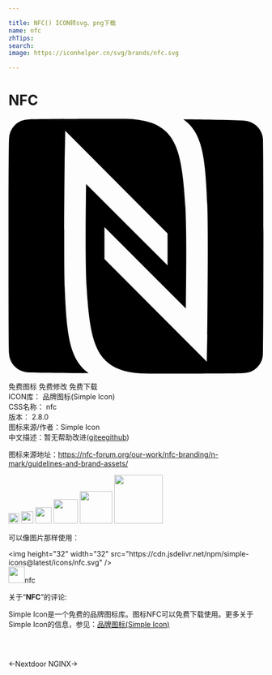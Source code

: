 ```yaml
---

title: NFC() ICON转svg、png下载
name: nfc
zhTips: 
search: 
image: https://iconhelper.cn/svg/brands/nfc.svg

---
```


# NFC  <small style="font-size: 60%;font-weight: 100"></small>

<div id="svg" class="svg-wrap">
<svg role="img" xmlns="http://www.w3.org/2000/svg" viewBox="0 0 24 24"><title>NFC icon</title><path d="M23.96 1.98A1.89 1.89 0 0022.14.2c-1.1-.07-4.66-.12-5.69-.12 1.83 1.26 2.08 3.64 2.26 8.06.1 2.62 0 11.8 0 12.2l-.05 2.5-9.63-9.64v-3l7.66 7.65c.02-1.52.04-3.5.04-5.3 0-1.76-.03-3.35-.08-4.2-.29-4.81-.74-7.07-3.25-7.96a7.88 7.88 0 00-2.68-.35c-1 0-7.87 0-8.87.05A1.85 1.85 0 00.05 1.9c-.06.98-.07 19.17 0 20.17.05.98.8 1.72 1.8 1.78 1.1.06 4.67.07 5.7.07-1.83-1.26-2.08-3.64-2.26-8.06-.1-2.62 0-11.8 0-12.2l.05-2.5 9.63 9.64v3L7.3 6.16c-.02 1.52-.04 3.5-.04 5.3 0 1.76.03 3.35.08 4.2.29 4.81.74 7.07 3.25 7.95.77.28 1.49.34 2.68.36 1 0 7.87 0 8.86-.05a1.85 1.85 0 001.82-1.81c.05-.98.06-19.13 0-20.12Z"/></svg>
</div>
<detail full-name='nfc'></detail>

<div class="detail-page">
<p>
<span><span class="badge-success badge">免费图标</span> <span class="badge-success badge">免费修改</span>  <span class="badge-success badge">免费下载</span> </span>
<br/>
<span>
ICON库：
<span class="badge-secondary badge">品牌图标(Simple Icon)</span> 
</span>
<br/>
<span>
CSS名称：
<span class="badge-secondary badge">nfc</span> 
</span>

<br/>
<span>
版本：
<span class="badge-secondary badge">2.8.0</span> 
</span>
<br/>
<span>图标来源/作者：<span class="badge-light badge">Simple Icon</span></span> 
<br/>
<span class="zh-detail">中文描述：暂无<span class="help-link"><span>帮助改进</span>(<a href="https://gitee.com/liuwave/icon-helper/edit/master/json/brands/nfc.json" target="_blank" rel="noopener noreferrer">gitee</a><a href="https://github.com/liuwave/icon-helper/edit/master/json/brands/nfc.json" target="_blank" rel="noopener noreferrer">github</a></span>)</span><br/>
</p>
</div><div class="description description alert alert-light"><p>图标来源地址：<a href="https://nfc-forum.org/our-work/nfc-branding/n-mark/guidelines-and-brand-assets/" target="_blank" rel="noopener noreferrer">https://nfc-forum.org/our-work/nfc-branding/n-mark/guidelines-and-brand-assets/</a></p></div>
<div class="alert alert-dark">
<img height="21" width="21" src="https://cdn.jsdelivr.net/npm/simple-icons@latest/icons/nfc.svg" />
<img height="24" width="24" src="https://cdn.jsdelivr.net/npm/simple-icons@latest/icons/nfc.svg" />
<img height="32" width="32" src="https://cdn.jsdelivr.net/npm/simple-icons@latest/icons/nfc.svg" />
<img height="48" width="48" src="https://cdn.jsdelivr.net/npm/simple-icons@latest/icons/nfc.svg" />
<img height="64" width="64" src="https://cdn.jsdelivr.net/npm/simple-icons@latest/icons/nfc.svg" />
<img height="96" width="96" src="https://cdn.jsdelivr.net/npm/simple-icons@latest/icons/nfc.svg" />

</div>
<div>
  <p>可以像图片那样使用：    
  </p>
  <div class="alert alert-primary" style="font-size: 14px">
    &lt;img height="32" width="32" src="https://cdn.jsdelivr.net/npm/simple-icons@latest/icons/nfc.svg" /&gt;
    <copy-btn content='<img height="32" width="32" src="https://cdn.jsdelivr.net/npm/simple-icons@latest/icons/nfc.svg" />'></copy-btn>
  </div>
  <div class="alert alert-secondary">
    <img height="32" width="32" src="https://cdn.jsdelivr.net/npm/simple-icons@latest/icons/nfc.svg" />nfc
    <copy-btn content="nfc" btn-title="复制图标名称"></copy-btn>
  </div>
</div>
<div class="icon-detail__container">
<p>关于“<b>NFC</b>”的评论:</p>
</div>
<Vssue title="关于“NFC”的评论" />
<div><p>Simple Icon是一个免费的品牌图标库。图标NFC可以免费下载使用。更多关于  Simple Icon的信息，参见：<a target="_blank" href="https://iconhelper.cn/brands.html">品牌图标(Simple Icon)</a>
</p></div>


<div style="padding:2rem 0 " class="page-nav"><p class="inner"><span class="prev">←<router-link to="/icon/nextdoor.html">Nextdoor</router-link></span> <span class="next"><router-link to="/icon/nginx.html">NGINX</router-link>→</span></p></div>
